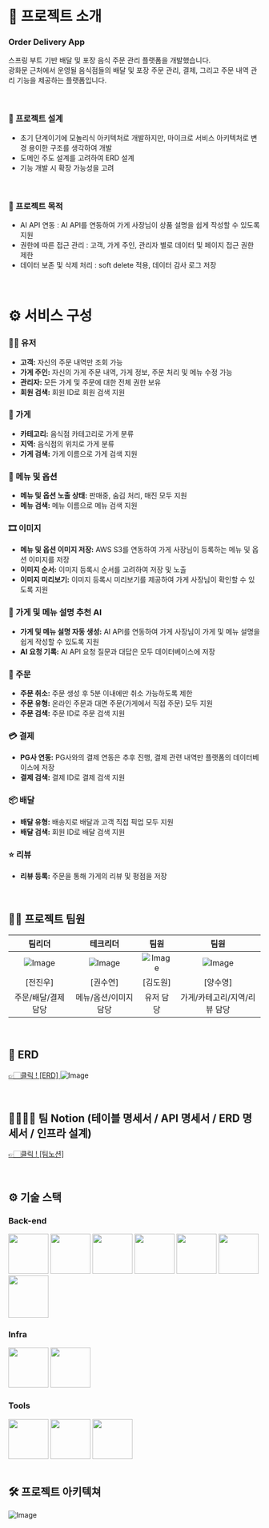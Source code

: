 <div align="center">

</div> 

# 📝 프로젝트 소개
### Order Delivery App
스프링 부트 기반 배달 및 포장 음식 주문 관리 플랫폼을 개발했습니다. <br />
광화문 근처에서 운영될 음식점들의 배달 및 포장 주문 관리, 결제, 그리고 주문 내역 관리 기능을 제공하는 플랫폼입니다.

<br />

### 📄 프로젝트 설계
- 초기 단계이기에 모놀리식 아키텍처로 개발하지만, 마이크로 서비스 아키텍처로 변경 용이한 구조를 생각하여 개발
- 도메인 주도 설계를 고려하여 ERD 설계
- 기능 개발 시 확장 가능성을 고려
<br />

### 🚩 프로젝트 목적
- AI API 연동 : AI API를 연동하여 가게 사장님이 상품 설명을 쉽게 작성할 수 있도록 지원
- 권한에 따른 접근 관리 : 고객, 가게 주인, 관리자 별로 데이터 및 페이지 접근 권한 제한
- 데이터 보존 및 삭제 처리 : soft delete 적용, 데이터 감사 로그 저장

<br />

# ⚙️ 서비스 구성 <br />
### 🙍‍♀️ 유저 <br />
- **고객:** 자신의 주문 내역만 조회 가능
- **가게 주인:** 자신의 가게 주문 내역, 가게 정보, 주문 처리 및 메뉴 수정 가능
- **관리자:** 모든 가게 및 주문에 대한 전체 권한 보유
- **회원 검색:** 회원 ID로 회원 검색 지원
  
### 🏪 가게 <br />
- **카테고리:** 음식점 카테고리로 가게 분류
- **지역:** 음식점의 위치로 가게 분류
- **가게 검색:** 가게 이름으로 가게 검색 지원

### 🍕 메뉴 및 옵션 <br />
- **메뉴 및 옵션 노출 상태:** 판매중, 숨김 처리, 매진 모두 지원
- **메뉴 검색:** 메뉴 이름으로 메뉴 검색 지원

### 🎞️ 이미지 <br />
- **메뉴 및 옵션 이미지 저장:** AWS S3를 연동하여 가게 사장님이 등록하는 메뉴 및 옵션 이미지를 저장
- **이미지 순서:** 이미지 등록시 순서를 고려하여 저장 및 노출
- **이미지 미리보기:** 이미지 등록시 미리보기를 제공하여 가게 사장님이 확인할 수 있도록 지원

### 🤖 가게 및 메뉴 설명 추천 AI <br />
- **가게 및 메뉴 설명 자동 생성:** AI API를 연동하여 가게 사장님이 가게 및 메뉴 설명을 쉽게 작성할 수 있도록 지원
- **AI 요청 기록:** AI API 요청 질문과 대답은 모두 데이터베이스에 저장

### 📜 주문 <br />
- **주문 취소:** 주문 생성 후 5분 이내에만 취소 가능하도록 제한
- **주문 유형:** 온라인 주문과 대면 주문(가게에서 직접 주문) 모두 지원
- **주문 검색:** 주문 ID로 주문 검색 지원

### 💳 결제 <br />
- **PG사 연동:** PG사와의 결제 연동은 추후 진행, 결제 관련 내역만 플랫폼의 데이터베이스에 저장
- **결제 검색:** 결제 ID로 결제 검색 지원

### 📦 배달 <br />
- **배달 유형:** 배송지로 배달과 고객 직접 픽업 모두 지원
- **배달 검색:** 회원 ID로 배달 검색 지원

### ⭐ 리뷰 <br />
- **리뷰 등록:** 주문을 통해 가게의 리뷰 및 평점을 저장

<br />

## 💁‍♂️ 프로젝트 팀원
|팀리더|테크리더|팀원|팀원|
|:---:|:---:|:---:|:---:|
|![Image](https://github.com/user-attachments/assets/991ca779-80a6-455e-8db3-25e77e1c965d) | ![Image](https://github.com/user-attachments/assets/88e733b5-8f09-4c5a-b14d-6243bbcf756d) |![Image](https://github.com/user-attachments/assets/d85abdfc-3e8e-4db4-828b-7eeb9cd5bb8c) | ![Image](https://github.com/user-attachments/assets/773cb7d4-787f-49f9-a494-835fd356ef31) |
|[전진우]|[권수연]|[김도원]|[양수영]|
|주문/배달/결제 담당|메뉴/옵션/이미지 담당|유저 담당|가게/카테고리/지역/리뷰 담당|

<br />

## 📜 ERD
<a href="https://dbdiagram.io/d/delivery-platform-MSA-67ada54c263d6cf9a00276cf" target="_blank">👉🏻클릭 !  [ERD] </a>
![Image](https://github.com/user-attachments/assets/8d24131c-3420-40a8-83de-3f0cae4a4897)

<br />

## 👨‍👩‍👧‍👦 팀 Notion (테이블 명세서 / API 명세서 / ERD 명세서 / 인프라 설계)
<a href="https://equable-editorial-3a0.notion.site/Order-Delivery-App-1a5e417ae47880e6909fc317d5d7aa27" target="_blank">👉🏻클릭 !  [팀노션] </a>

<br />

## ⚙ 기술 스택

### Back-end
<div>
<img src="https://github.com/yewon-Noh/readme-template/blob/main/skills/Java.png?raw=true" width="80">
<img src="https://github.com/yewon-Noh/readme-template/blob/main/skills/SpringBoot.png?raw=true" width="80">
<img src="https://github.com/yewon-Noh/readme-template/blob/main/skills/SpringSecurity.png?raw=true" width="80">
<img src="https://github.com/yewon-Noh/readme-template/blob/main/skills/SpringDataJPA.png?raw=true" width="80">
<img src="https://github.com/yewon-Noh/readme-template/blob/main/skills/JWT.png?raw=true" width="80">
<img src="https://github.com/yewon-Noh/readme-template/blob/main/skills/Qeurydsl.png?raw=true" width="80">
<img src="https://github.com/user-attachments/assets/08e68472-fbdc-4a86-a2af-b28bb37ff132?raw=true" width="80" height="85">
</div>

### Infra
<div>
<img src="https://github.com/yewon-Noh/readme-template/blob/main/skills/AWSEC2.png?raw=true" width="80">
<img src="https://github.com/user-attachments/assets/d5fdd0bb-2308-47a6-99e7-17d628ac905e?raw=true" width="80" height="80">



### Tools
<div>
<img src="https://github.com/yewon-Noh/readme-template/blob/main/skills/Github.png?raw=true" width="80">
<img src="https://github.com/yewon-Noh/readme-template/blob/main/skills/Notion.png?raw=true" width="80">
<img src="https://github.com/yewon-Noh/readme-template/blob/main/skills/Figma.png?raw=true" width="80">
</div>

<br />

## 🛠️ 프로젝트 아키텍쳐
![Image](https://github.com/user-attachments/assets/4cebee88-0c48-487b-9358-1db56a36d649)
